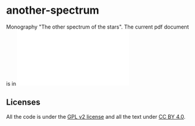 # another-spectrum
Monography "The other spectrum of the stars". The current pdf document is in ![final_document](./final_document.pdf)


## Licenses 

All the code is under the [GPL v2 license](https://www.gnu.org/licenses/old-licenses/gpl-2.0.en.html) and all the text under [CC BY 4.0](https://creativecommons.org/licenses/by/4.0/).
